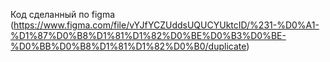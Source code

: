 Код сделанный по figma (https://www.figma.com/file/vYJfYCZUddsUQUCYUktcID/%231-%D0%A1-%D1%87%D0%B8%D1%81%D1%82%D0%BE%D0%B3%D0%BE-%D0%BB%D0%B8%D1%81%D1%82%D0%B0/duplicate)
